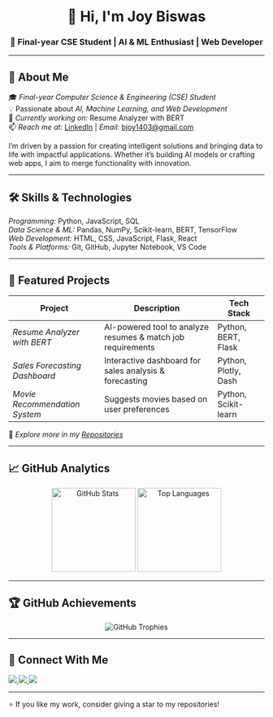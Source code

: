 <!-- Profile Header -->
<h1 align="center">👋 Hi, I'm Joy Biswas</h1>
<h3 align="center">🚀 Final-year CSE Student | AI & ML Enthusiast | Web Developer</h3>

---

## 🌟 About Me
🎓 *Final-year Computer Science & Engineering (CSE) Student*  
💡 Passionate about *AI, Machine Learning, and Web Development*  
🔭 *Currently working on:* Resume Analyzer with BERT  
📫 *Reach me at:* [LinkedIn](https://www.linkedin.com/in/joy-biswas-257212345/) | *Email:* bjoy1403@gmail.com  

I’m driven by a passion for creating intelligent solutions and bringing data to life with impactful applications. Whether it’s building AI models or crafting web apps, I aim to merge functionality with innovation.

---

## 🛠 Skills & Technologies
*Programming:* Python, JavaScript, SQL  
*Data Science & ML:* Pandas, NumPy, Scikit-learn, BERT, TensorFlow  
*Web Development:* HTML, CSS, JavaScript, Flask, React  
*Tools & Platforms:* Git, GitHub, Jupyter Notebook, VS Code  

---

## 🚀 Featured Projects

| Project | Description | Tech Stack |
|---------|-------------|------------|
| *Resume Analyzer with BERT* | AI-powered tool to analyze resumes & match job requirements | Python, BERT, Flask |
| *Sales Forecasting Dashboard* | Interactive dashboard for sales analysis & forecasting | Python, Plotly, Dash |
| *Movie Recommendation System* | Suggests movies based on user preferences | Python, Scikit-learn |

🔗 *Explore more in my [Repositories](https://github.com/joybiswas?tab=repositories)*

---

## 📈 GitHub Analytics

<p align="center">
  <img src="https://github-readme-stats.vercel.app/api?username=joybiswas&show_icons=true&theme=radical" alt="GitHub Stats" height="165" />
  <img src="https://github-readme-stats.vercel.app/api/top-langs/?username=joybiswas&layout=compact&theme=radical" alt="Top Languages" height="165" />
</p>

---

## 🏆 GitHub Achievements

<p align="center">
  <img src="https://github-profile-trophy.vercel.app/?username=joybiswas&theme=radical&no-frame=true&margin-w=10&row=1&column=6" alt="GitHub Trophies" />
</p>

---

## 🔗 Connect With Me
<p align="left">
  <a href="https://www.linkedin.com/in/joy-biswas-257212345/" target="_blank">
    <img src="https://img.shields.io/badge/LinkedIn-%230077B5.svg?&style=for-the-badge&logo=linkedin&logoColor=white" />
  </a>
  <a href="mailto:bjoy1403@gmail.com" target="_blank">
    <img src="https://img.shields.io/badge/Email-D14836?style=for-the-badge&logo=gmail&logoColor=white" />
  </a>
  <a href="https://github.com/joybiswas" target="_blank">
    <img src="https://img.shields.io/badge/GitHub-000000?style=for-the-badge&logo=github&logoColor=white" />
  </a>
</p>

---

⭐ If you like my work, consider giving a star to my repositories!
